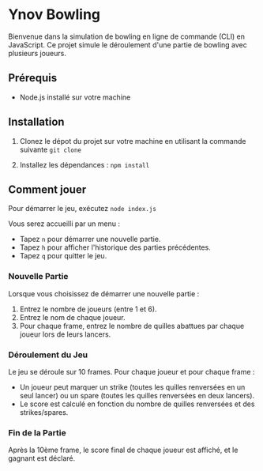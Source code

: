 # Ynov Bowling

Bienvenue dans la simulation de bowling en ligne de commande (CLI) en JavaScript. Ce projet simule le déroulement d'une partie de bowling avec plusieurs joueurs.

## Prérequis

- Node.js installé sur votre machine

## Installation

1. Clonez le dépot du projet sur votre machine en utilisant la commande suivante
   `git clone`

2. Installez les dépendances :
    `npm install`


## Comment jouer

Pour démarrer le jeu, exécutez `node index.js`


Vous serez accueilli par un menu :

- Tapez `n` pour démarrer une nouvelle partie.
- Tapez `h` pour afficher l'historique des parties précédentes.
- Tapez `q` pour quitter le jeu.

### Nouvelle Partie

Lorsque vous choisissez de démarrer une nouvelle partie :

1. Entrez le nombre de joueurs (entre 1 et 6).
2. Entrez le nom de chaque joueur.
3. Pour chaque frame, entrez le nombre de quilles abattues par chaque joueur lors de leurs lancers.

### Déroulement du Jeu

Le jeu se déroule sur 10 frames. Pour chaque joueur et pour chaque frame :

- Un joueur peut marquer un strike (toutes les quilles renversées en un seul lancer) ou un spare (toutes les quilles renversées en deux lancers).
- Le score est calculé en fonction du nombre de quilles renversées et des strikes/spares.

### Fin de la Partie

Après la 10ème frame, le score final de chaque joueur est affiché, et le gagnant est déclaré.

